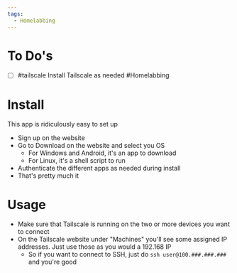 ```yaml
---
tags:
  - Homelabbing
---
```

# To Do's

- [ ] #tailscale Install Tailscale as needed #Homelabbing 



# Install #

This app is ridiculously easy to set up

- Sign up on the website
- Go to Download on the website and select you OS
	- For Windows and Android, it's an app to download
	- For Linux, it's a shell script to run
- Authenticate the different apps as needed during install
- That's pretty much it



# Usage #

- Make sure that Tailscale is running on the two or more devices you want to connect
- On the Tailscale website under "Machines" you'll see some assigned IP addresses. Just use those as you would a 192.168 IP
	- So if you want to connect to SSH, just do `ssh user@100.###.###.###` and you're good

